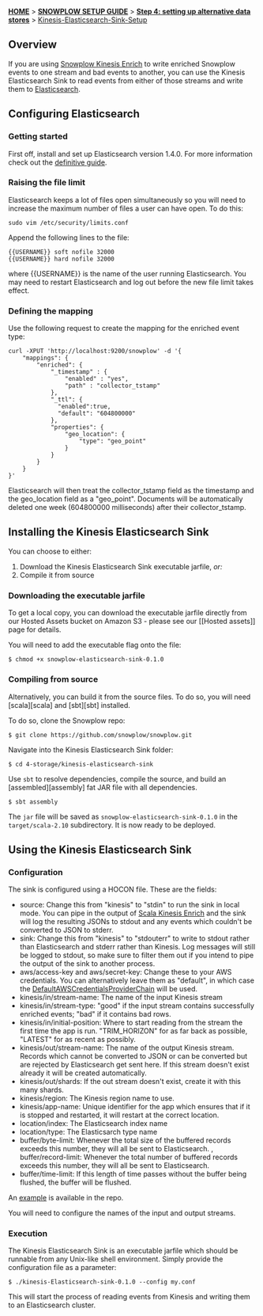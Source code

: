 <a name="top" />

[**HOME**](Home) > [**SNOWPLOW SETUP GUIDE**](Setting-up-Snowplow) > [**Step 4: setting up alternative data stores**](Setting-up-alternative-data-stores) > [Kinesis-Elasticsearch-Sink-Setup](Kinesis-Elasticsearch-Sink-Setup)

## Overview

If you are using [Snowplow Kinesis Enrich][ske] to write enriched Snowplow events to one stream and bad events to another, you can use the Kinesis Elasticsearch Sink to read events from either of those streams and write them to [Elasticsearch][elasticsearch].

## Configuring Elasticsearch

### Getting started

First off, install and set up Elasticsearch version 1.4.0. For more information check out the [definitive guide][definitive-guide].

### Raising the file limit

Elasticsearch keeps a lot of files open simultaneously so you will need to increase the maximum number of files a user can have open. To do this:

```
sudo vim /etc/security/limits.conf
```

Append the following lines to the file:

```
{{USERNAME}} soft nofile 32000
{{USERNAME}} hard nofile 32000
```

where {{USERNAME}} is the name of the user running Elasticsearch. You may need to restart Elasticsearch and log out before the new file limit takes effect.

### Defining the mapping

Use the following request to create the mapping for the enriched event type:

```
curl -XPUT 'http://localhost:9200/snowplow' -d '{
    "mappings": {
        "enriched": {
            "_timestamp" : {
                "enabled" : "yes",
                "path" : "collector_tstamp"
            },
            "_ttl": {
              "enabled":true,
              "default": "604800000"
            },
            "properties": {
                "geo_location": {
                    "type": "geo_point"
                }
            }
        }
    }
}'
```

Elasticsearch will then treat the collector_tstamp field as the timestamp and the geo_location field as a "geo_point". Documents will be automatically deleted one week (604800000 milliseconds) after their collector_tstamp.

## Installing the Kinesis Elasticsearch Sink

You can choose to either:

1. Download the Kinesis Elasticsearch Sink executable jarfile, _or:_
2. Compile it from source

### Downloading the executable jarfile

To get a local copy, you can download the executable jarfile directly from our Hosted Assets bucket on Amazon S3 - please see our [[Hosted assets]] page for details.

You will need to add the executable flag onto the file:

```
$ chmod +x snowplow-elasticsearch-sink-0.1.0
```

### Compiling from source

Alternatively, you can build it from the source files. To do so, you will need [scala][scala] and [sbt][sbt] installed. 

To do so, clone the Snowplow repo:

```
$ git clone https://github.com/snowplow/snowplow.git
```

Navigate into the Kinesis Elasticsearch Sink folder:

```
$ cd 4-storage/kinesis-elasticsearch-sink
```

Use `sbt` to resolve dependencies, compile the source, and build an [assembled][assembly] fat JAR file with all dependencies.

```
$ sbt assembly
```

The `jar` file will be saved as `snowplow-elasticsearch-sink-0.1.0` in the `target/scala-2.10` subdirectory. It is now ready to be deployed.

## Using the Kinesis Elasticsearch Sink

### Configuration

The sink is configured using a HOCON file. These are the fields:

* source: Change this from "kinesis" to "stdin" to run the sink in local mode. You can pipe in the output of [Scala Kinesis Enrich][scala-kinesis-enrich] and the sink will log the resulting JSONs to stdout and any events which couldn't be converted to JSON to stderr.
* sink: Change this from "kinesis" to "stdouterr" to write to stdout rather than Elasticsearch and stderr rather than Kinesis. Log messages will still be logged to stdout, so make sure to filter them out if you intend to pipe the output of the sink to another process.
* aws/access-key and aws/secret-key: Change these to your AWS credentials. You can alternatively leave them as "default", in which case the [DefaultAWSCredentialsProviderChain][DefaultAWSCredentialsProviderChain] will be used.
* kinesis/in/stream-name: The name of the input Kinesis stream
* kinesis/in/stream-type: "good" if the input stream contains successfully enriched events; "bad" if it contains bad rows.
* kinesis/in/initial-position: Where to start reading from the stream the first time the app is run. "TRIM_HORIZON" for as far back as possible, "LATEST" for as recent as possibly.
* kinesis/out/stream-name: The name of the output Kinesis stream. Records which cannot be converted to JSON or can be converted but are rejected by Elasticsearch get sent here. If this stream doesn't exist already it will be created automatically.
* kinesis/out/shards: If the out stream doesn't exist, create it with this many shards.
* kinesis/region: The Kinesis region name to use.
* kinesis/app-name: Unique identifier for the app which ensures that if it is stopped and restarted, it will restart at the correct location.
* location/index: The Elasticsearch index name
* location/type: The Elasticsarch type name
* buffer/byte-limit: Whenever the total size of the buffered records exceeds this number, they will all be sent to Elasticsearch.
, buffer/record-limit: Whenever the total number of buffered records exceeds this number, they will all be sent to Elasticsearch.
* buffer/time-limit: If this length of time passes without the buffer being flushed, the buffer will be flushed.

An [example][conf-example] is available in the repo.

You will need to configure the names of the input and output streams.

### Execution

The Kinesis Elasticsearch Sink is an executable jarfile which should be runnable from any Unix-like shell environment. Simply provide the configuration file as a parameter:

```
$ ./kinesis-Elasticsearch-sink-0.1.0 --config my.conf
```

This will start the process of reading events from Kinesis and writing them to an Elasticsearch cluster.

[ske]: Scala-Kinesis-Enrich
[elasticsearch]: http://www.elasticsearch.org/overview/
[definitive-guide]: http://www.elasticsearch.org/guide/en/elasticsearch/guide/current/index.html
[DefaultAWSCredentialsProviderChain]: http://docs.aws.amazon.com/AWSJavaSDK/latest/javadoc/com/amazonaws/auth/DefaultAWSCredentialsProviderChain.html
[scala-kinesis-enrich]: https://github.com/snowplow/snowplow/wiki/Scala-Kinesis-Enrich
[conf-example]: https://github.com/snowplow/snowplow/blob/master/4-storage/kinesis-elasticsearch-sink/src/main/resources/application.conf.example
